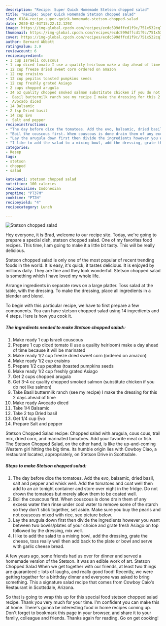 ```yaml
---
description: "Recipe: Super Quick Homemade Stetson chopped salad"
title: "Recipe: Super Quick Homemade Stetson chopped salad"
slug: 6184-recipe-super-quick-homemade-stetson-chopped-salad
date: 2020-02-03T15:22:12.129Z
image: https://img-global.cpcdn.com/recipes/ecdc599dffcd1f9c/751x532cq70/stetson-chopped-salad-recipe-main-photo.jpg
thumbnail: https://img-global.cpcdn.com/recipes/ecdc599dffcd1f9c/751x532cq70/stetson-chopped-salad-recipe-main-photo.jpg
cover: https://img-global.cpcdn.com/recipes/ecdc599dffcd1f9c/751x532cq70/stetson-chopped-salad-recipe-main-photo.jpg
author: Bernard Abbott
ratingvalue: 3.9
reviewcount: 6
recipeingredient:
- 1 cup Israeli couscous
- 1 cup diced tomato I use a quality heirloom make a day ahead of time because it will be marinated
- 12 cup freeze dried sweet corn ordered on amazon
- 12 cup craisins
- 12 cup pepitas toasted pumpkins seeds
- 12 cup freshly grated Asiago
- 2 cups chopped arugula
- 34 oz quality chopped smoked salmon substitute chicken if you do not like salmon
-  Basil buttermilk ranch see my recipe I make the dressing for this 2 days ahead of time
-  Avocado diced
- 14 Balsamic
- 2 tsp Dried basil
- 14 cup Evo
-  Salt and pepper
recipeinstructions:
- "The day before dice the tomatoes. Add the evo, balsamic, dried basil, salt and pepper and whisk well. Add the tomatoes and coat well then add to an air tonight container and store over night in the fridge. Do not drown the tomatoes but merely allow them to be coated well."
- "Boil the couscous first. When couscous is done drain them of any excess water then rinse under cool water to remove some of the starch so they don’t stick together, set aside. Make sure you buy the pearls and not couscous mixed with rice, see picture below."
- "Lay the arugula down first then divide the ingredients however you want between two bowls/plates of your choice and grate fresh Asiago on top followed by the dressing, mix well."
- "I like to add the salad to a mixing bowl, add the dressing, grate the cheese, toss really well then add back to the plate or bowl and serve with garlic cheese bread."
categories:
- Resep
tags:
- stetson
- chopped
- salad

katakunci: stetson chopped salad
nutrition: 100 calories
recipecuisine: Indonesian
preptime: "PT37M"
cooktime: "PT2H"
recipeyield: "4"
recipecategory: Lunch

---
```



![Stetson chopped salad](https://img-global.cpcdn.com/recipes/ecdc599dffcd1f9c/751x532cq70/stetson-chopped-salad-recipe-main-photo.jpg)

Hey everyone, it is Brad, welcome to our recipe site. Today, we're going to prepare a special dish, stetson chopped salad. One of my favorites food recipes. This time, I am going to make it a little bit tasty. This will be really delicious.

Stetson chopped salad is only one of the most popular of recent trending foods in the world. It is easy, it's quick, it tastes delicious. It is enjoyed by millions daily. They are fine and they look wonderful. Stetson chopped salad is something which I have loved my whole life.

Arrange ingredients in separate rows on a large platter. Toss salad at the table, with the dressing. To make the dressing, place all ingredients in a blender and blend.


To begin with this particular recipe, we have to first prepare a few components. You can have stetson chopped salad using 14 ingredients and 4 steps. Here is how you cook it.

##### The ingredients needed to make Stetson chopped salad::

1. Make ready 1 cup Israeli couscous
1. Prepare 1 cup diced tomato (I use a quality heirloom) make a day ahead of time because it will be marinated
1. Make ready 1/2 cup freeze dried sweet corn (ordered on amazon)
1. Make ready 1/2 cup craisins
1. Prepare 1/2 cup pepitas (toasted pumpkins seeds
1. Make ready 1/2 cup freshly grated Asiago
1. Get 2 cups chopped arugula
1. Get 3-4 oz quality chopped smoked salmon (substitute chicken if you do not like salmon)
1. Take  Basil buttermilk ranch (see my recipe) I make the dressing for this 2 days ahead of time
1. Make ready  Avocado diced
1. Take 1/4 Balsamic
1. Take 2 tsp Dried basil
1. Get 1/4 cup Evo
1. Prepare  Salt and pepper


Stetson Chopped Salad recipe: Chopped salad with arugula, cous cous, trail mix, dried corn, and marinated tomatoes. Add your favorite meat or fish. The Stetson Chopped Salad, on the other hand, is like the up-and-coming Western girl hitting the big time. Its humble origin lies with Cowboy Ciao, a restaurant located, appropriately, on Stetson Drive in Scottsdale. 

##### Steps to make Stetson chopped salad:

1. The day before dice the tomatoes. Add the evo, balsamic, dried basil, salt and pepper and whisk well. Add the tomatoes and coat well then add to an air tonight container and store over night in the fridge. Do not drown the tomatoes but merely allow them to be coated well.
1. Boil the couscous first. When couscous is done drain them of any excess water then rinse under cool water to remove some of the starch so they don’t stick together, set aside. Make sure you buy the pearls and not couscous mixed with rice, see picture below.
1. Lay the arugula down first then divide the ingredients however you want between two bowls/plates of your choice and grate fresh Asiago on top followed by the dressing, mix well.
1. I like to add the salad to a mixing bowl, add the dressing, grate the cheese, toss really well then add back to the plate or bowl and serve with garlic cheese bread.


A few years ago, some friends had us over for dinner and served a homemade version of the Stetson. It was an edible work of art. Stetson Chopped Salad When we get together with our friends, at least two things are guaranteed :: lots of laughs, and really good food! Recently, we were getting together for a birthday dinner and everyone was asked to bring something. This a signature salad recipe that comes from Cowboy Caio&#39;s Restaurant in Scottsdale, Arizona. 

So that is going to wrap this up for this special food stetson chopped salad recipe. Thank you very much for your time. I'm confident you can make this at home. There's gonna be interesting food in home recipes coming up. Don't forget to bookmark this page in your browser, and share it to your family, colleague and friends. Thanks again for reading. Go on get cooking!
